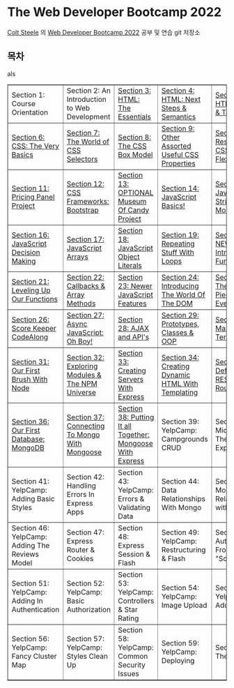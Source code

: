 # The Web Developer Bootcamp 2022

<a href="https://github.com/Colt"> Colt Steele</a> 의 <a href="http://www.udemy.com/course/the-web-developer-bootcamp/">Web Developer Bootcamp 2022</a> 공부 및 연습 git 저장소

## 목차

<table class="tftable" border="1">
  <tr>
    <td>Section 1: Course Orientation</td>
    <td>Section 2: An Introduction to Web Development</td>
    <td><a href="https://github.com/PMtHk/TheWebBootCamp2022/tree/main/01_HTML_Intro">Section 3: HTML: The Essentials</a></td>
    <td><a href="https://github.com/PMtHk/TheWebBootCamp2022/tree/main/02_HTML_Semantic">Section 4: HTML: Next Steps & Semantics</td>
    als</td>
    <td><a href="https://github.com/PMtHk/TheWebBootCamp2022/tree/main/03_HTML_Form%20%26%20Table">Section 5: HTML: Froms & Tables</td>
  </tr>
  <tr>
    <td><a href="https://github.com/PMtHk/TheWebBootCamp2022/tree/main/04_CSS_Intro">Section 6: CSS: The Very Basics</td>
    <td><a href="https://github.com/PMtHk/TheWebBootCamp2022/tree/main/05_CSS_Selector">Section 7: The World of CSS Selectors</td>
    <td><a href="https://github.com/PMtHk/TheWebBootCamp2022/tree/main/06_CSS_BoxModel%20%26%20Units">Section 8: The CSS Box Model</td>
    <td><a href="https://github.com/PMtHk/TheWebBootCamp2022/tree/main/07_CSS_More%20Properties">Section 9: Other Assorted Useful CSS Properties</td>
    <td><a href="https://github.com/PMtHk/TheWebBootCamp2022/tree/main/08_CSS_FlexBox%20%26%20Responsive">Section 10: Responsive CSS & Flexbox</td>
  </tr>
  <tr>
    <td><a href="https://github.com/PMtHk/TheWebBootCamp2022/tree/main/Project/Pricing_Panel">Section 11: Pricing Panel Project</td>
    <td><a href="https://github.com/PMtHk/TheWebBootCamp2022/tree/main/09_CSS_Bootstrap">Section 12: CSS Frameworks: Bootstrap</td>
    <td><a href="https://github.com/PMtHk/TheWebBootCamp2022/tree/main/Project/Museum_Of_Candy">Section 13: OPTIONAL Museum Of Candy Project</td>
    <td><a href="https://github.com/PMtHk/TheWebBootCamp2022/tree/main/10_JS_Intro">Section 14: JavaScript Basics!</td>
    <td><a href="https://github.com/PMtHk/TheWebBootCamp2022/tree/main/11_JS_String">Section 15: JavaScript Strings and More</td>
  </tr>
  <tr>
    <td><a href="https://github.com/PMtHk/TheWebBootCamp2022/tree/main/12_JS_Boolean%20Logic">Section 16: JavaScript Decision Making</td>
    <td><a href="https://github.com/PMtHk/TheWebBootCamp2022/tree/main/13_JS_Array">Section 17: JavaScript Arrays</td>
    <td><a href="https://github.com/PMtHk/TheWebBootCamp2022/tree/main/14_JS_Object%20Literals">Section 18: JavaScript Object Literals</td>
    <td><a href="https://github.com/PMtHk/TheWebBootCamp2022/tree/main/15_JS_Loops">Section 19: Repeating Stuff With Loops</td>
    <td><a href="https://github.com/PMtHk/TheWebBootCamp2022/tree/main/16_JS_Functions">Section 20: NEW: Introducing Functions</td>
  </tr>
  <tr>
    <td><a href="https://github.com/PMtHk/TheWebBootCamp2022/tree/main/16_JS_Functions">Section 21: Leveling Up Our Functions</td>
    <td><a href="https://github.com/PMtHk/TheWebBootCamp2022/tree/main/17_JS_Callback%20Method">Section 22: Callbacks & Array Methods</td>
    <td><a href="https://github.com/PMtHk/TheWebBootCamp2022/tree/main/18_JS_New%20Features">Section 23: Newer JavaScript Features</td>
    <td><a href="https://github.com/PMtHk/TheWebBootCamp2022/tree/main/19_DOM_Intro">Section 24: Introducing The World Of The DOM</td>
    <td><a href="https://github.com/PMtHk/TheWebBootCamp2022/tree/main/20_DOM_Events">Section 25: The Missing Piece: DOM Events</td>
  </tr>
  <tr>
    <td><a href="https://github.com/PMtHk/TheWebBootCamp2022/tree/main/Project/ScoreKeeper">Section 26: Score Keeper CodeAlong</td>
    <td><a href="https://github.com/PMtHk/TheWebBootCamp2022/tree/main/21_JS_Async">Section 27: Async JavaScript: Oh Boy!</td>
    <td><a href="https://github.com/PMtHk/TheWebBootCamp2022/tree/main/22_JS_AJAX%20%26%20API">Section 28: AJAX and API's</td>
    <td><a href="https://github.com/PMtHk/TheWebBootCamp2022/tree/main/23_JS_OOP">Section 29: Prototypes, Classes & OOP</td>
    <td><a href="https://github.com/PMtHk/TheWebBootCamp2022/tree/main/24_Terminal">Section 30: Mastering The Terminal</td>
  </tr>
  <tr>
    <td><a href="https://github.com/PMtHk/TheWebBootCamp2022/tree/main/25_Node_Intro">Section 31: Our First Brush With Node</td>
    <td><a href="https://github.com/PMtHk/TheWebBootCamp2022/tree/main/26_Node_NPM">Section 32: Exploring Modules & The NPM Universe</td>
    <td><a href="https://github.com/PMtHk/TheWebBootCamp2022/tree/main/27_Express_Intro/FirstApp">Section 33: Creating Servers With Express</td>
    <td><a href="https://github.com/PMtHk/TheWebBootCamp2022/tree/main/28_Express_Templating">Section 34: Creating Dynamic HTML With Templating</td>
    <td><a href="https://github.com/PMtHk/TheWebBootCamp2022/tree/main/29_Express_RESTful%20Routes">Section 35: Defining RESTful Routes</td>
  </tr>
  <tr>
    <td><a href="https://github.com/PMtHk/TheWebBootCamp2022/tree/main/30_Mongoose_Intro">Section 36: Our First Database: MongoDB</td>
    <td><a href="https://github.com/PMtHk/TheWebBootCamp2022/tree/main/31_Mongoose_Express">Section 37: Connecting To Mongo With Mongoose</td>
    <td><a href="https://github.com/PMtHk/TheWebBootCamp2022/tree/main/31_Mongoose_Express">Section 38: Putting It all Together: Mongoose With Express</td>
    <td>Section 39: YelpCamp: Campgrounds CRUD</td>
    <td>Section 40: Middleware: The Key To Express</td>
  </tr>
  <tr>
    <td>Section 41: YelpCamp: Adding Basic Styles</td>
    <td>Section 42: Handling Errors In Express Apps</td>
    <td>Section 43: YelpCamp: Errors & Validating Data</td>
    <td>Section 44: Data Relationships With Mongo</td>
    <td>Section 45: Mongo Relationships with Express</td>
  </tr>
  <tr>
    <td>Section 46: YelpCamp: Adding The Reviews Model</td>
    <td>Section 47: Express Router & Cookies</td>
    <td>Section 48: Express Session & Flash</td>
    <td>Section 49: YelpCamp: Restructuring & Flash</td>
    <td>Section 50: Authentication From "Scratch"</td>
  </tr>
  <tr>
    <td>Section 51: YelpCamp: Adding In Authentication</td>
    <td>Section 52: YelpCamp: Basic Authorization</td>
    <td>Section 53: YelpCamp: Controllers & Star Rating</td>
    <td>Section 54: YelpCamp: Image Upload</td>
    <td>Section 55: YelpCamp: Adding Maps</td>
  </tr>
  <tr>
    <td>Section 56: YelpCamp: Fancy Cluster Map</td>
    <td>Section 57: YelpCamp: Styles Clean Up</td>
    <td>Section 58: YelpCamp: Common Security Issues</td>
    <td>Section 59: YelpCamp: Deploying</td>
    <td>Section 60: The End :(</td>
  </tr>

</table>
